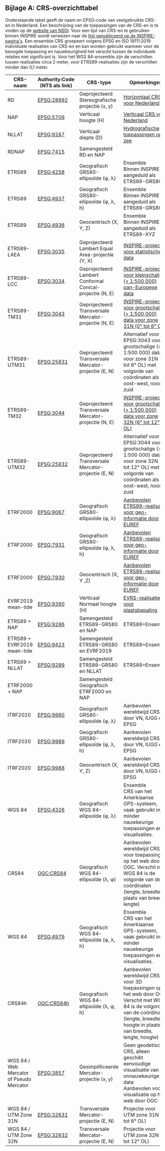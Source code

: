 ## Bijlage A: CRS-overzichttabel

Onderstaande tabel geeft de naam en EPSG-code van veelgebruikte CRS-en in Nederland. Een beschrijving van de toepassingen van de CRS-en is te vinden op de [website van NSGI](https://www.nsgi.nl/coördinatenstelsels-en-transformaties/overzicht-coördinatenstelsels). Voor een lijst van CRS-en te gebruiken binnen INSPIRE wordt verwezen naar de [lijst gepubliceerd op de INSPIRE-pagina's](https://inspire.ec.europa.eu/crs). Een ensemble CRS groepeert volgens EPSG en ISO 19111:2019 individuele realisaties van CRS-en en kan worden gebruikt wanneer voor de beoogde toepassing en nauwkeurigheid het verschil tussen de individuele relaties niet significant is. Voor het WGS 84-ensemble zijn de verschillen tussen realisaties circa 2 meter, voor ETRS89-realisaties zijn de verschillen minder dan 0,1 meter.

|CRS-naam|Authority:Code (NTS als link)           |CRS-type          | Opmerkingen|
|--------|---------------------|------------------|------|
|RD|[EPSG:28992](https://www.opengis.net/def/crs/EPSG/0/28992)|Geprojecteerd<br>Stereografische projectie (x, y)|[Horizontaal CRS voor Nederland](https://www.nsgi.nl/geodetische-infrastructuur/referentiestelsels)
|NAP|[EPSG:5709](https://www.opengis.net/def/crs/EPSG/0/5709)|Verticaal<br>hoogte (H)|[Verticaal CRS voor Nederland](https://www.nsgi.nl/geodetische-infrastructuur/referentiestelsels)
|NLLAT|[EPSG:9287](https://www.opengis.net/def/crs/EPSG/0/9287)|Verticaal<br>diepte (D)|[Hydrografische toepassingen op zee](https://www.defensie.nl/onderwerpen/hydrografie/coördinatenstelsels-op-zee/dieptebepaling-op-zee)
|RDNAP|[EPSG:7415](https://www.opengis.net/def/crs/EPSG/0/7415)|Samengesteld<br>RD en NAP|
|ETRS89|[EPSG:4258](https://www.opengis.net/def/crs/EPSG/0/4258)|Geografisch<br>GRS80-ellipsoïde (&phi;, &lambda;)|Ensemble<br>Binnen INSPIRE aangeduid als ETRS89-GRS80
|ETRS89|[EPSG:4937](https://www.opengis.net/def/crs/EPSG/0/4937)|Geografisch<br>GRS80-ellipsoïde (&phi;, &lambda;, h)|Ensemble<br>Binnen INSPIRE aangeduid als ETRS89-GRS80h
|ETRS89|[EPSG:4936](https://www.opengis.net/def/crs/EPSG/0/4936)|Geocentrisch (X, Y, Z)|Ensemble<br>Binnen INSPIRE aangeduid als ETRS89-XYZ
|ETRS89-LAEA|[EPSG:3035](https://www.opengis.net/def/crs/EPSG/0/3035)|Geprojecteerd<br>Lambert Equal Area-projectie (Y, X)|[INSPIRE-projectie voor statistische data](https://inspire.ec.europa.eu/id/document/tg/rs)
|ETRS89-LCC|[EPSG:3034](https://www.opengis.net/def/crs/EPSG/0/3034)|Geprojecteerd<br>Lambert Conformal Conical-projectie (N, E)|[INSPIRE-projectie voor kleinschalige (< 1:500 000) pan-Europese data](https://inspire.ec.europa.eu/id/document/tg/rs)
|ETRS89-TM31|[EPSG:3043](https://www.opengis.net/def/crs/EPSG/0/3043)|Geprojecteerd<br>Transversale Mercator-projectie (N, E)|[INSPIRE-projectie voor grootschalige (> 1:500 000) data voor zone 31N (0° tot 6° OL)](https://inspire.ec.europa.eu/id/document/tg/rs) 
|ETRS89-UTM31|[EPSG:25831](https://www.opengis.net/def/crs/EPSG/0/25831)|Geprojecteerd<br>Transversale Mercator-projectie (E, N)|Alternatief voor EPSG:3043 voor grootschalige (> 1:500 000) data voor zone 31N (0° tot 6° OL) met volgorde van coördinaten als oost-west, noord-zuid
|ETRS89-TM32|[EPSG:3044](https://www.opengis.net/def/crs/EPSG/0/3044)|Geprojecteerd<br>Transversale Mercator-projectie (N, E)|[INSPIRE-projectie voor grootschalige (> 1:500 000) data voor zone 32N (6° tot 12° OL)](https://inspire.ec.europa.eu/id/document/tg/rs) 
|ETRS89-UTM32|[EPSG:25832](https://www.opengis.net/def/crs/EPSG/0/25832)|Geprojecteerd<br>Transversale Mercator-projectie (E, N)|Alternatief voor EPSG:3044 voor grootschalige (> 1:500 000) data voor zone 32N (6° tot 12° OL) met volgorde van coördinaten als oost-west, noord-zuid
|ETRF2000|[EPSG:9067](https://www.opengis.net/def/crs/EPSG/0/9067)|Geografisch<br>GRS80-ellipsoïde (&phi;, &lambda;)|[Aanbevolen ETRS89-realisatie voor geo-informatie door EUREF](http://etrs89.ensg.ign.fr/pub/EUREF-TN-1.pdf)
|ETRF2000|[EPSG:7931](https://www.opengis.net/def/crs/EPSG/0/7931)|Geografisch<br>GRS80-ellipsoïde (&phi;, &lambda;, h)|[Aanbevolen ETRS89-realisatie voor geo-informatie door EUREF](http://etrs89.ensg.ign.fr/pub/EUREF-TN-1.pdf)
|ETRF2000|[EPSG:7930](https://www.opengis.net/def/crs/EPSG/0/7930)|Geocentrisch (X, Y ,Z)|[Aanbevolen ETRS89-realisatie voor geo-informatie door EUREF](http://etrs89.ensg.ign.fr/pub/EUREF-TN-1.pdf)
|EVRF2019 mean-tide|[EPSG:9390](https://www.opengis.net/def/crs/EPSG/0/9390)|Verticaal<br>Normaal hoogte (H)|[EVRS-realisatie voor plaatsbepaling](https://evrs.bkg.bund.de/Subsites/EVRS/EN/EVRF2019/evrf2019.html)
|ETRS89 + NAP|[EPSG:9286](https://www.opengis.net/def/crs/EPSG/0/9286)|Samengesteld<br>ETRS89-GRS80 en NAP|ETRS89=Ensemble
|ETRS89 + EVRF2019 mean-tide|[EPSG:9423](https://www.opengis.net/def/crs/EPSG/0/9423)|Samengesteld<br>ETRS89-GRS80 en EVRF2019|ETRS89=Ensemble
|ETRS89 + NLLAT|[EPSG:9289](https://www.opengis.net/def/crs/EPSG/0/9289)|Samengesteld<br>ETRS89-GRS80 en NLLAT|ETRS89=Ensemble
|ETRF2000 + NAP||Samengesteld<br>Geografisch ETRF2000 en NAP|
|ITRF2020|[EPSG:9990](https://www.opengis.net/def/crs/EPSG/0/9990)|Geografisch<br>GRS80-ellipsoïde  (&phi;, &lambda;)|Aanbevolen wereldwijd CRS door VN, IUGG en EPSG
|ITRF2020|[EPSG:9989](https://www.opengis.net/def/crs/EPSG/0/9989)|Geografisch<br>GRS80-ellipsoïde  (&phi;, &lambda;, h)|Aanbevolen wereldwijd CRS door VN, IUGG en EPSG
|ITRF2020|[EPSG:9988](https://www.opengis.net/def/crs/EPSG/0/9988)|Geocentrisch (X, Y, Z)|Aanbevolen wereldwijd CRS door VN, IUGG en EPSG
|WGS 84|[EPSG:4326](https://www.opengis.net/def/crs/EPSG/0/4326)|Geografisch<br>WGS 84-ellipsoïde (&phi;, &lambda;)|Ensemble<br>CRS van het Amerkiaanse GPS-systeem, vaak gebruikt in minder nauwkeurige toepassingen en visualisaties.
|CRS84|[OGC:CRS84](https://www.opengis.net/def/crs/OGC/0/CRS84)|Geografisch<br>WGS 84-ellipsoïde (&lambda;, &phi;)|Aanbevolen wereldwijd CRS voor toepassingen op het web door OGC. Verschil met WGS 84 is de volgorde van de coördinaten (lengte, breedte in plaats van breedte, lengte)
|WGS 84|[EPSG:4979](https://www.opengis.net/def/crs/EPSG/0/4979)|Geografisch<br>WGS 84-ellipsoïde  (&phi;, &lambda;, h)|Ensemble<br>CRS van het Amerkiaanse GPS-systeem, vaak gebruikt in minder nauwkeurige toepassingen en visualisaties.
|CRS84h|[OGC:CRS84h](https://www.opengis.net/def/crs/OGC/0/CRS84h)|Geografisch<br>WGS 84-ellipsoïde (&lambda;, &phi;, h)|Aanbevolen wereldwijd CRS voor 3D toepassingen op het web door OGC. Verschil met WGS 84 is de volgorde van de coördinaten (lengte, breedte, hoogte in plaats van breedte, lengte, hoogte)
|WGS 84 / Web Mercator of Pseudo Mercator|[EPSG:3857](https://www.opengis.net/def/crs/EPSG/0/3857)|Gesimplificeerde Mercator-projectie (x, y)|Geen geodetisch CRS, alleen geschikt eenvoudige visualisatie van onnauwkeurige data<br>Aanbevolen voor visualisatie op het web door OGC
|WGS 84 / UTM Zone 31N|[EPSG:32631](https://www.opengis.net/def/crs/EPSG/0/32631)|Transversale Mercator-projectie (E, N)|Projectie voor UTM zone 31N (0° tot 6° OL)
|WGS 84 / UTM Zone 32N|[EPSG:32632](https://www.opengis.net/def/crs/EPSG/0/32632)|Transversale Mercator-projectie (E, N)|Projectie voor UTM zone 32N (6° tot 12° OL)
